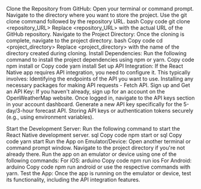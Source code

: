 Clone the Repository from GitHub:
Open your terminal or command prompt.
Navigate to the directory where you want to store the project.
Use the git clone command followed by the repository URL.
bash
Copy code
git clone <repository_URL>
Replace <repository_URL> with the actual URL of the GitHub repository.
Navigate to the Project Directory:
Once the cloning is complete, navigate to the project directory.
bash
Copy code
cd <project_directory>
Replace <project_directory> with the name of the directory created during cloning.
Install Dependencies:
Run the following command to install the project dependencies using npm or yarn.
Copy code
npm install
or
Copy code
yarn install
Set up API Integration:
If the React Native app requires API integration, you need to configure it. This typically involves:
Identifying the endpoints of the API you want to use.
Installing any necessary packages for making API requests -  Fetch API.
Sign up and Get an API Key:
If you haven't already, sign up for an account on the OpenWeatherMap website.
Once logged in, navigate to the API keys section in your account dashboard.
Generate a new API key specifically for the 5-day/3-hour forecast API.
Storing API keys or authentication tokens securely (e.g., using environment variables).

Start the Development Server:
Run the following command to start the React Native development server.
sql
Copy code
npm start
or
sql
Copy code
yarn start
Run the App on Emulator/Device:
Open another terminal or command prompt window.
Navigate to the project directory if you're not already there.
Run the app on an emulator or device using one of the following commands:
For iOS:
arduino
Copy code
npm run ios
For Android:
arduino
Copy code
npm run android
or use the respective commands with yarn.
Test the App:
Once the app is running on the emulator or device, test its functionality, including the API integration features.
